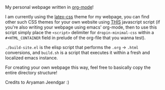 My personal webpage written in [org-mode](https://orgmode.org/)!

I am currently using the [latex-css](https://github.com/vincentdoerig/latex-css) theme for my webpage, you can find other such CSS themes for your own website using [THIS](https://github.com/dohliam/dropin-minimal-css) javascript script (if you're also writing your webpage using emacs' org-mode, then to use this script simply place the `<script>` delimiter for `dropin-minimal-css` within a `#+HTML_CONTAINER` field in prelude of the org-file that you wanna test).

`./build-site.el` is the elisp script that performs the `.org` $\to$ `.html` conversions, and `build.sh` is a script that executes it within a fresh and localized emacs instance.

For creating your own webpage this way, feel free to basically copy the entire directory structure!

Credits to Aryaman Jeendgar :)
